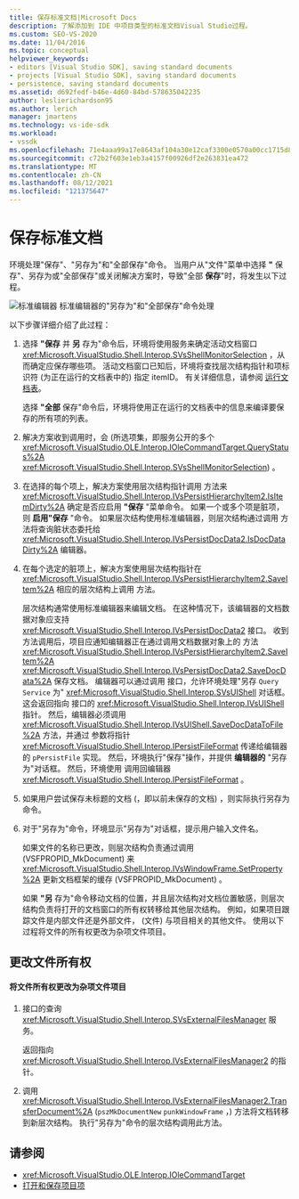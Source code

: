 ```yaml
---
title: 保存标准文档|Microsoft Docs
description: 了解添加到 IDE 中项目类型的标准文档Visual Studio过程。
ms.custom: SEO-VS-2020
ms.date: 11/04/2016
ms.topic: conceptual
helpviewer_keywords:
- editors [Visual Studio SDK], saving standard documents
- projects [Visual Studio SDK], saving standard documents
- persistence, saving standard documents
ms.assetid: d692fedf-b46e-4d60-84bd-578635042235
author: leslierichardson95
ms.author: lerich
manager: jmartens
ms.technology: vs-ide-sdk
ms.workload:
- vssdk
ms.openlocfilehash: 71e4aaa99a17e8643af104a30e12caf3300e0570a00cc1715d80016333aff64f
ms.sourcegitcommit: c72b2f603e1eb3a4157f00926df2e263831ea472
ms.translationtype: MT
ms.contentlocale: zh-CN
ms.lasthandoff: 08/12/2021
ms.locfileid: "121375647"
---
```

# <a name="saving-a-standard-document"></a>保存标准文档
环境处理"保存"、"另存为"和"全部保存"命令。 当用户从"文件"菜单中选择 **"** 保存"、另存为或"全部保存"或关闭解决方案时，导致"全部 **保存**"时，将发生以下过程。

 ![标准编辑器](../../extensibility/internals/media/public.gif "公共") 标准编辑器的"另存为"和"全部保存"命令处理

 以下步骤详细介绍了此过程：

1. 选择 **"保存** 并 **另** 存为"命令后，环境将使用服务来确定活动文档窗口 <xref:Microsoft.VisualStudio.Shell.Interop.SVsShellMonitorSelection> ，从而确定应保存哪些项。 活动文档窗口已知后，环境将查找层次结构指针和项标识符 (为正在运行的文档表中的) 指定 itemID。 有关详细信息，请参阅 [运行文档表](../../extensibility/internals/running-document-table.md)。

    选择 **"全部** 保存"命令后，环境将使用正在运行的文档表中的信息来编译要保存的所有项的列表。

2. 解决方案收到调用时，会 (所选项集，即服务公开的多个 <xref:Microsoft.VisualStudio.OLE.Interop.IOleCommandTarget.QueryStatus%2A> <xref:Microsoft.VisualStudio.Shell.Interop.SVsShellMonitorSelection>) 。

3. 在选择的每个项上，解决方案使用层次结构指针调用 方法来 <xref:Microsoft.VisualStudio.Shell.Interop.IVsPersistHierarchyItem2.IsItemDirty%2A> 确定是否应启用 **"保存** "菜单命令。 如果一个或多个项是脏项，则 **启用"保存** "命令。 如果层次结构使用标准编辑器，则层次结构通过调用 方法将查询脏状态委托给 <xref:Microsoft.VisualStudio.Shell.Interop.IVsPersistDocData2.IsDocDataDirty%2A> 编辑器。

4. 在每个选定的脏项上，解决方案使用层次结构指针在 <xref:Microsoft.VisualStudio.Shell.Interop.IVsPersistHierarchyItem2.SaveItem%2A> 相应的层次结构上调用 方法。

    层次结构通常使用标准编辑器来编辑文档。 在这种情况下，该编辑器的文档数据对象应支持 <xref:Microsoft.VisualStudio.Shell.Interop.IVsPersistDocData2> 接口。 收到方法调用后，项目应通知编辑器正在通过调用文档数据对象上的 方法 <xref:Microsoft.VisualStudio.Shell.Interop.IVsPersistHierarchyItem2.SaveItem%2A> <xref:Microsoft.VisualStudio.Shell.Interop.IVsPersistDocData2.SaveDocData%2A> 保存文档。 编辑器可以通过调用 接口，允许环境处理"另存 `Query Service` 为" <xref:Microsoft.VisualStudio.Shell.Interop.SVsUIShell> 对话框。 这会返回指向 接口的 <xref:Microsoft.VisualStudio.Shell.Interop.IVsUIShell> 指针。 然后，编辑器必须调用 <xref:Microsoft.VisualStudio.Shell.Interop.IVsUIShell.SaveDocDataToFile%2A> 方法，并通过 参数将指针 <xref:Microsoft.VisualStudio.Shell.Interop.IPersistFileFormat> 传递给编辑器的 `pPersistFile` 实现。 然后，环境执行"保存"操作，并提供 **编辑器的** "另存为"对话框。 然后，环境使用 调用回编辑器 <xref:Microsoft.VisualStudio.Shell.Interop.IPersistFileFormat> 。

5. 如果用户尝试保存未标题的文档 (，即以前未保存的文档) ，则实际执行另存为命令。

6. 对于"另存为"命令，环境显示"另存为"对话框，提示用户输入文件名。

    如果文件的名称已更改，则层次结构负责通过调用 (VSFPROPID_MkDocument) 来 <xref:Microsoft.VisualStudio.Shell.Interop.IVsWindowFrame.SetProperty%2A> 更新文档框架的缓存 (VSFPROPID_MkDocument) 。

   如果 **"另** 存为"命令移动文档的位置，并且层次结构对文档位置敏感，则层次结构负责将打开的文档窗口的所有权转移给其他层次结构。 例如，如果项目跟踪文件是内部文件还是外部文件， (文件) 与项目相关的其他文件。 使用以下过程将文件的所有权更改为杂项文件项目。

## <a name="changing-file-ownership"></a>更改文件所有权

#### <a name="to-change-file-ownership-to-the-miscellaneous-files-project"></a>将文件所有权更改为杂项文件项目

1. 接口的查询 <xref:Microsoft.VisualStudio.Shell.Interop.SVsExternalFilesManager> 服务。

     返回指向 <xref:Microsoft.VisualStudio.Shell.Interop.IVsExternalFilesManager2> 的指针。

2. 调用 <xref:Microsoft.VisualStudio.Shell.Interop.IVsExternalFilesManager2.TransferDocument%2A> (`pszMkDocumentNew` `punkWindowFrame` ，) 方法将文档转移到新层次结构。 执行"另存为"命令的层次结构调用此方法。

## <a name="see-also"></a>请参阅
- <xref:Microsoft.VisualStudio.OLE.Interop.IOleCommandTarget>
- [打开和保存项目项](../../extensibility/internals/opening-and-saving-project-items.md)
